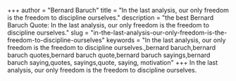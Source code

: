 +++
author = "Bernard Baruch"
title = "In the last analysis, our only freedom is the freedom to discipline ourselves."
description = "the best Bernard Baruch Quote: In the last analysis, our only freedom is the freedom to discipline ourselves."
slug = "in-the-last-analysis-our-only-freedom-is-the-freedom-to-discipline-ourselves"
keywords = "In the last analysis, our only freedom is the freedom to discipline ourselves.,bernard baruch,bernard baruch quotes,bernard baruch quote,bernard baruch sayings,bernard baruch saying,quotes, sayings,quote, saying, motivation"
+++
In the last analysis, our only freedom is the freedom to discipline ourselves.
